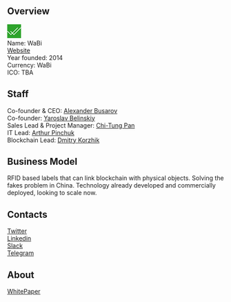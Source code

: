 ## Overview
![logo](../projects/logo/wabi.png)  
Name: WaBi  
[Website](https://www.wacoin.io/)  
Year founded: 2014  
Currency: WaBi  
ICO: TBA
## Staff
Co-founder & CEO: [Alexander Busarov](../people/alexander_busarov.md)  
Co-founder: [Yaroslav Belinskiy](../people/yaroslav_belinskiy.md)  
Sales Lead & Project Manager: [Chi-Tung Pan](../people/chi-tung_pan.md)  
IT Lead: [Arthur Pinchuk](../people/arthur_pinchuk.md)  
Blockchain Lead: [Dmitry Korzhik](../people/dmitry_korzhik.md)
## Business Model
RFID based labels that can link blockchain with physical objects. Solving the fakes problem in China. Technology already developed and commercially deployed, looking to scale now.
## Contacts  
[Twitter](https://twitter.com/wabiico)  
[Linkedin](https://www.linkedin.com/company-beta/3550811/)    
[Slack](http://walicoin-io.herokuapp.com/)    
[Telegram](https://t.me/joinchat/GOTG3EIRK4fBEURKmiOYFg)  
## About  
[WhitePaper](http://resources.wacoin.io/WaBI_Whitepaper_ENG.pdf)  
